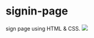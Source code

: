 # signin-page
sign page using HTML &amp; CSS.
<img src="C:/Users/91848/Pictures/![Screenshot 2023-06-24 105312](https://github.com/priyasakthivel07/signin-page/assets/136974781/595b2ebd-c9d9-439e-9cee-dc2f560116d6)">
